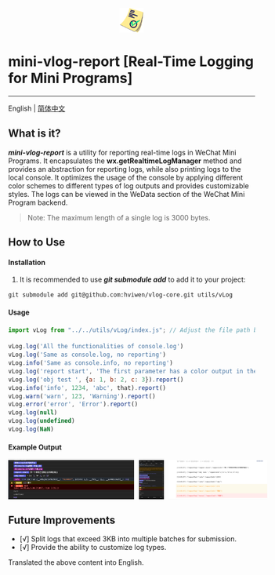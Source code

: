 <div align="center">
  <img src="./image/check.png" style="max-height: 50px" /><br/>
</div>

# mini-vlog-report [Real-Time Logging for Mini Programs]

-----------------
English | [简体中文](./README.md)

## What is it?

***mini-vlog-report*** is a utility for reporting real-time logs in WeChat Mini Programs. It encapsulates the **wx.getRealtimeLogManager** method and provides an abstraction for reporting logs, while also printing logs to the local console. It optimizes the usage of the console by applying different color schemes to different types of log outputs and provides customizable styles. The logs can be viewed in the WeData section of the WeChat Mini Program backend.

> Note: The maximum length of a single log is 3000 bytes.

## How to Use

#### Installation

1. It is recommended to use ***git submodule add*** to add it to your project:

```shell
git submodule add git@github.com:hviwen/vlog-core.git utils/vLog
```

#### Usage

```javascript
import vLog from "../../utils/vLog/index.js"; // Adjust the file path based on your project structure

vLog.log('All the functionalities of console.log')
vLog.log('Same as console.log, no reporting')
vLog.info('Same as console.info, no reporting')
vLog.log('report start', 'The first parameter has a color output in the console').report()
vLog.log('obj test ', {a: 1, b: 2, c: 3}).report()
vLog.info('info', 1234, 'abc', that).report()
vLog.warn('warn', 123, 'Warning').report()
vLog.error('error', 'Error').report()
vLog.log(null)
vLog.log(undefined)
vLog.log(NaN)

```

#### Example Output

<div align="center" style="display: flex">
<img src="./image/page_02.png" style="max-height: 80px;margin-right: 10px" /><br/>
<img src="./image/page_01.jpg" style="max-height: 80px" /><br/>
<img src="./image/page_03.png" style="max-height: 80px;margin-left: 10px" /><br/>
</div>

## Future Improvements

- [√] Split logs that exceed 3KB into multiple batches for submission.
- [√] Provide the ability to customize log types.


Translated the above content into English.
